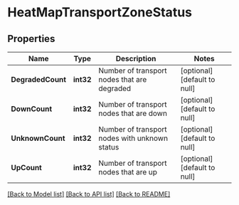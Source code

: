 # HeatMapTransportZoneStatus

## Properties
Name | Type | Description | Notes
------------ | ------------- | ------------- | -------------
**DegradedCount** | **int32** | Number of transport nodes that are degraded | [optional] [default to null]
**DownCount** | **int32** | Number of transport nodes that are down | [optional] [default to null]
**UnknownCount** | **int32** | Number of transport nodes with unknown status | [optional] [default to null]
**UpCount** | **int32** | Number of transport nodes that are up | [optional] [default to null]

[[Back to Model list]](../README.md#documentation-for-models) [[Back to API list]](../README.md#documentation-for-api-endpoints) [[Back to README]](../README.md)

